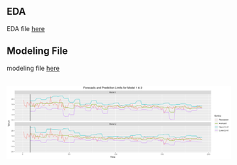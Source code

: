 
## EDA

EDA file [here](./EDA.html)

## Modeling File

modeling file [here](gdp_modeling.html)

<br/><img src='./images/univariate-forecast-1.png'>
